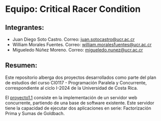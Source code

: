 # Equipo: Critical Racer Condition

## Integrantes:
- Juan Diego Soto Castro. Correo: juan.sotocastro@ucr.ac.cr
- William Morales Fuentes. Correo: william.moralesfuentes@ucr.ac.cr
- Migueledo Núñez Moreno. Correo: migueledo.nunez@ucr.ac.cr

## Resumen:
Este repositorio alberga dos proyectos desarrollados como parte del plan de estudios del curso CI0117 - Programación Paralela y Concurrente, correspondiente al ciclo I-2024 de la Universidad de Costa Rica.

El [proyecto1.1](./proyecto1/proyecto1.1/README.md) consiste en la implementación de un servidor web concurrente, partiendo de una base de software existente. Este servidor tiene la capacidad de ejecutar dos aplicaciones en serie: Factorización Prima y Sumas de Goldbach.